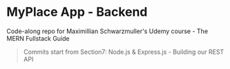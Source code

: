 # MyPlace App - Backend

Code-along repo for Maximillian Schwarzmuller's Udemy course - The MERN Fullstack Guide

> Commits start from Section7: Node.js & Express.js - Building our REST API
